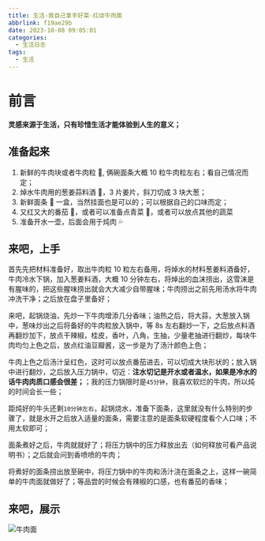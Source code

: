 ```yaml
---
title: 生活-我自己拿手好菜-红烧牛肉面
abbrlink: f19ae29b
date: 2023-10-08 09:05:01
categories: 
  - 生活日志
tags:
  - 生活
---
```


# 前言

**灵感来源于生活，只有珍惜生活才能体验到人生的意义；**

## 准备起来

1. 新鲜的牛肉块或者牛肉粒 🥩, 俩碗面条大概 10 粒牛肉粒左右；看自己情况而定；
2. 焯水牛肉用的葱姜蒜料酒 🍷，3 片姜片，斜刀切成 3 块大葱；
3. 新鲜面条 🍜 一盒，当然挂面也是可以的；可以根据自己的口味而定；
4. 又红又大的番茄 🍅，或者可以准备点青菜 🥬，或者可以放点其他的蔬菜
5. 准备开水一壶，后面会用于炖肉 💦

## 来吧，上手

首先先把材料准备好，取出牛肉粒 10 粒左右备用，将焯水的材料葱姜料酒备好，牛肉冷水下锅，加入葱姜料酒，大概 10 分钟左右，将焯出的血沫捞出，这雪沫是有腥味的，把这些腥味捞出就会大大减少自带腥味；牛肉捞出之前先用汤水将牛肉冲洗干净；之后放在盘子里备好；

来吧，起锅烧油，先炒一下牛肉增添几分香味；油热之后，将大蒜，大葱放入锅中，葱味炒出之后将备好的牛肉粒放入锅中，等 8s 左右翻炒一下，之后放点料酒再翻炒加下，放点干辣椒，桂皮，香叶，八角，生抽，少量老抽进行翻炒，每块牛肉均匀上色之后，放点红油豆瓣酱，这一步是为了汤汁颜色上色；

牛肉上色之后汤汁呈红色，这时可以放点番茄进去，可以切成大块形状的；放入锅中进行翻炒，之后放入压力锅中，切近：**注水切记是开水或者温水，如果是冷水的话牛肉肉质口感会很差；**；我的压力锅限时是`45分钟`，我喜欢软烂的牛肉，所以炖的时间会长一些；

距炖好的牛头还剩`10分钟左右`，起锅烧水，准备下面条，这里就没有什么特别的步骤了，就是水开之后放入适量的面条，需要注意的是面条软硬程度看个人口味；不用太软即可；

面条煮好之后，牛肉就就好了；将压力锅中的压力释放出去（如何释放可看产品说明书）；之后就会问到香喷喷的牛肉；

将煮好的面条捞出放至碗中，将压力锅中的牛肉和汤汁浇在面条之上，这样一碗简单的牛肉面就做好了；等品尝的时候会有辣椒的口感，也有番茄的香味；

## 来吧，展示

![牛肉面](https://wangxiaoze-view.github.io/picx-images-hosting/images/life_food_1.jpeg)
